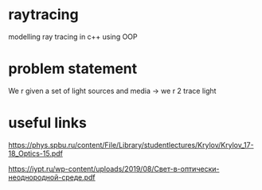# raytracing
modelling ray tracing in c++ using OOP

# problem statement
We r given a set of light sources and media -> we r 2 trace light

# useful links
https://phys.spbu.ru/content/File/Library/studentlectures/Krylov/Krylov_17-18_Optics-15.pdf

https://iypt.ru/wp-content/uploads/2019/08/Свет-в-оптически-неоднородной-среде.pdf
